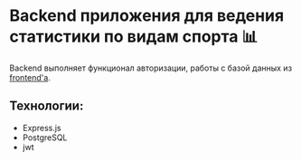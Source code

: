 # Backend приложения для ведения статистики по видам спорта 📊
Backend выполняет функционал авторизации, работы с базой данных из [frontend'а](https://github.com/RaKeD1/sport-app).
## Технологии:
* Express.js
* PostgreSQL
* jwt

